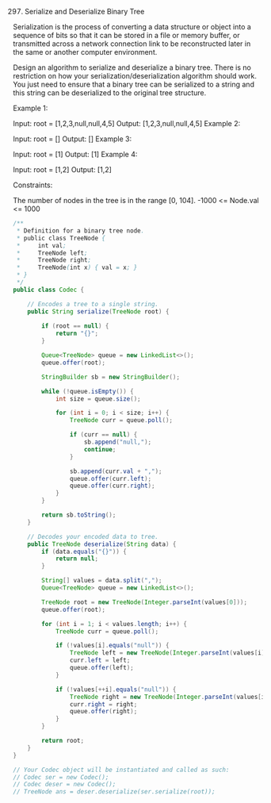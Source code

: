 297. Serialize and Deserialize Binary Tree

Serialization is the process of converting a data structure or object into a sequence of bits so that it can be stored in a file or memory buffer, or transmitted across a network connection link to be reconstructed later in the same or another computer environment.

Design an algorithm to serialize and deserialize a binary tree. There is no restriction on how your serialization/deserialization algorithm should work. You just need to ensure that a binary tree can be serialized to a string and this string can be deserialized to the original tree structure.

Example 1:


Input: root = [1,2,3,null,null,4,5]
Output: [1,2,3,null,null,4,5]
Example 2:

Input: root = []
Output: []
Example 3:

Input: root = [1]
Output: [1]
Example 4:

Input: root = [1,2]
Output: [1,2]


Constraints:

The number of nodes in the tree is in the range [0, 104].
-1000 <= Node.val <= 1000

```java
/**
 * Definition for a binary tree node.
 * public class TreeNode {
 *     int val;
 *     TreeNode left;
 *     TreeNode right;
 *     TreeNode(int x) { val = x; }
 * }
 */
public class Codec {

    // Encodes a tree to a single string.
    public String serialize(TreeNode root) {
        
        if (root == null) {
            return "{}";
        }

        Queue<TreeNode> queue = new LinkedList<>();
        queue.offer(root);

        StringBuilder sb = new StringBuilder();

        while (!queue.isEmpty()) {
            int size = queue.size();

            for (int i = 0; i < size; i++) {
                TreeNode curr = queue.poll();

                if (curr == null) {
                    sb.append("null,");
                    continue;
                }

                sb.append(curr.val + ",");
                queue.offer(curr.left);
                queue.offer(curr.right);
            }
        }

        return sb.toString();
    }

    // Decodes your encoded data to tree.
    public TreeNode deserialize(String data) {
        if (data.equals("{}")) {
            return null;
        }

        String[] values = data.split(",");
        Queue<TreeNode> queue = new LinkedList<>();

        TreeNode root = new TreeNode(Integer.parseInt(values[0]));
        queue.offer(root);

        for (int i = 1; i < values.length; i++) {
            TreeNode curr = queue.poll();

            if (!values[i].equals("null")) {
                TreeNode left = new TreeNode(Integer.parseInt(values[i]));
                curr.left = left;
                queue.offer(left);
            }

            if (!values[++i].equals("null")) {
                TreeNode right = new TreeNode(Integer.parseInt(values[i]));
                curr.right = right;
                queue.offer(right);
            }
        }

        return root;
    }
}

// Your Codec object will be instantiated and called as such:
// Codec ser = new Codec();
// Codec deser = new Codec();
// TreeNode ans = deser.deserialize(ser.serialize(root));
```

